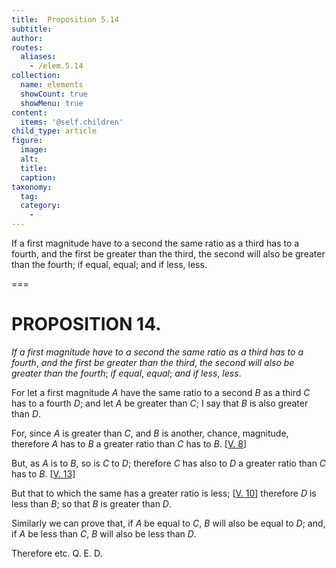 ```yaml
---
title:  Proposition 5.14
subtitle: 
author:
routes:
  aliases:
    - /elem.5.14
collection:
  name: elements
  showCount: true
  showMenu: true
content:
  items: '@self.children'
child_type: article
figure:
  image:
  alt:
  title:
  caption:
taxonomy:
  tag:
  category:
    - 
---
```


<p><emph>If a first magnitude have to a second the same ratio as a third has to a fourth</emph>, <emph>and the first be greater than the third</emph>, <emph>the second will also be greater than the fourth</emph>; <emph>if equal</emph>, <emph>equal</emph>; <emph>and if less</emph>, <emph>less</emph>. </p>

===

<h1>PROPOSITION 14.</h1>
<p><em>If a first magnitude have to a second the same ratio as a third has to a fourth</em>, <em>and the first be greater than the third</em>, <em>the second will also be greater than the fourth</em>; <em>if equal</em>, <em>equal</em>; <em>and if less</em>, <em>less</em>. </p>

<p>For let a first magnitude <em>A</em> have the same ratio to a second <em>B</em> as a third <em>C</em> has to a fourth <em>D</em>; and let <em>A</em> be greater than <em>C</em>; I say that <em>B</em> is also greater than <em>D</em>. 
      </p>

<p>For, since <em>A</em> is greater than <em>C</em>, and <em>B</em> is another, chance, magnitude, therefore <em>A</em> has to <em>B</em> a greater ratio than <em>C</em> has to <em>B</em>. [<a href="/elem.5.8">V. 8</a>] </p>

<p>But, as <em>A</em> is to <em>B</em>, so is <em>C</em> to <em>D</em>; <span class="center">therefore <em>C</em> has also to <em>D</em> a greater ratio than <em>C</em> has to <em>B</em>. [<a href="/elem.5.13">V. 13</a>]</span>
      </p>

<p>But that to which the same has a greater ratio is less; [<a href="/elem.5.10">V. 10</a>] <span class="center">therefore <em>D</em> is less than <em>B</em>; so that <em>B</em> is greater than <em>D</em>.</span>
      </p>

<p>Similarly we can prove that, if <em>A</em> be equal to <em>C</em>, <em>B</em> will also be equal to <em>D</em>; and, if <em>A</em> be less than <em>C</em>, <em>B</em> will also be less than <em>D</em>. </p>

<p>Therefore etc. Q. E. D.</p>
